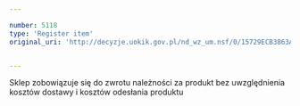 ```yaml
---

number: 5118
type: 'Register item'
original_uri: 'http://decyzje.uokik.gov.pl/nd_wz_um.nsf/0/15729ECB3863ACD6C1257BBE0032BF3B?OpenDocument'


---
```


Sklep zobowiązuje się do zwrotu należności za produkt bez uwzględnienia kosztów dostawy i kosztów odesłania produktu
